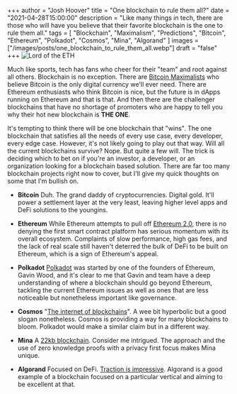+++
author = "Josh Hoover"
title = "One blockchain to rule them all?"
date = "2021-04-28T15:00:00"
description = "Like many things in tech, there are those who will have you believe that their favorite blockchain is the one to rule them all."
tags = [
    "Blockchain",
    "Maximalism",
    "Predictions",
    "Bitcoin",
    "Ethereum",
    "Polkadot",
    "Cosmos",
    "Mina",
    "Algorand"
]
images = ["/images/posts/one_blockchain_to_rule_them_all.webp"]
draft = "false"
+++
![Lord of the ETH](/images/posts/one_blockchain_to_rule_them_all.webp "Lord of the ETH")

Much like sports, tech has fans who cheer for their "team" and root against all others. Blockchain is no exception. There are [Bitcoin Maximalists](https://www.investopedia.com/terms/b/bitcoin-maximalism.asp) who believe Bitcoin is the only digital currency we'll ever need. There are Ethereum enthusiasts who think Bitcoin is nice, but the future is in dApps running on Ethereum and that is that. And then there are the challenger blockchains that have no shortage of promoters who are happy to tell you why their hot new blockchain is **THE ONE**.

It's tempting to think there will be one blockchain that "wins". The one blockchain that satisfies all the needs of every use case, every developer, every edge case. However, it's not likely going to play out that way. Will all the current blockchains survive? Nope. But quite a few will. The trick is deciding which to bet on if you're an investor, a developer, or an organization looking for a blockchain based solution. There are far too many blockchain projects right now to cover, but I'll give my quick thoughts on some that I'm bullish on.

* **Bitcoin** Duh. The grand daddy of cryptocurrencies. Digital gold. It'll power a settlement layer at the very least, leaving higher level apps and DeFi solutions to the youngins.

* **Ethereum** While Ethereum attempts to pull off [Ethereum 2.0](https://ethereum.org/en/eth2/), there is no denying the first smart contract platform has serious momentum with its overall ecosystem. Complaints of slow performance, high gas fees, and the lack of real scale still haven't deterred the bulk of DeFi to be built on Ethereum, which is a sign of Ethereum's appeal.

* **Polkadot** [Polkadot](https://polkadot.network/) was started by one of the founders of Ethereum, Gavin Wood, and it's clear to me that Gavin and team have a deep understanding of where a blockchain should go beyond Ethereum, tackling the current Ethereum issues as well as ones that are less noticeable but nonetheless important like governance.

* **Cosmos** "[The internet of blockchains](https://cosmos.network/)". A wee bit hyperbolic but a good slogan nonetheless. Cosmos is providing a way for many blockchains to bloom. Polkadot would make a similar claim but in a different way.

* **Mina** A [22kb blockchain](https://minaprotocol.com/). Consider me intrigued. The approach and the use of zero knowledge proofs with a privacy first focus makes Mina unique.

* **Algorand** Focused on DeFi. [Traction is impressive](https://www.algorand.com/ecosystem). Algorand is a good example of a blockchain focused on a particular vertical and aiming to be excellent at that.